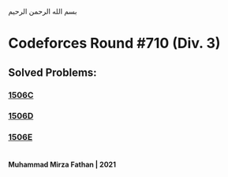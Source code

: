 بسم الله الرحمن الرحيم
<br />
# Codeforces Round #710 (Div. 3)
## Solved Problems:
### [1506C](https://codeforces.com/problemset/problem/1506/C)
### [1506D](https://codeforces.com/problemset/problem/1506/D)
### [1506E](https://codeforces.com/problemset/problem/1506/E) <br/><br/>
**Muhammad Mirza Fathan | 2021**

